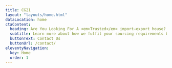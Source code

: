 ```yaml
---
title: CG21
layout: "layouts/home.html"
dataLocation: home
ctaContent:
  heading: Are You Looking For A <em>Trusted</em> import–export house?
  subtitle: Learn more about how we fulfil your sourcing requirements by leveraging our presence at major gateway ports.
  buttonText: Contact Us
  buttonUrl: /contact/
eleventyNavigation:
  key: Home
  order: 1
---
```


